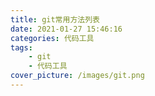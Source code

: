 ```yaml
---
title: git常用方法列表
date: 2021-01-27 15:46:16
categories: 代码工具
tags:
	- git
	- 代码工具
cover_picture: /images/git.png
---
```


